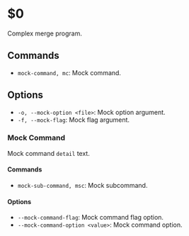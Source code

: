 $0
==

Complex merge program.

## Commands

* `mock-command, mc`: Mock command.

## Options

* `-o, --mock-option <file>`: Mock option argument.
* `-f, --mock-flag`: Mock flag argument.

### Mock Command

Mock command `detail` text.

#### Commands 

* `mock-sub-command, msc`: Mock subcommand.

#### Options

* `--mock-command-flag`: Mock command flag option.
* `--mock-command-option <value>`: Mock command option.
